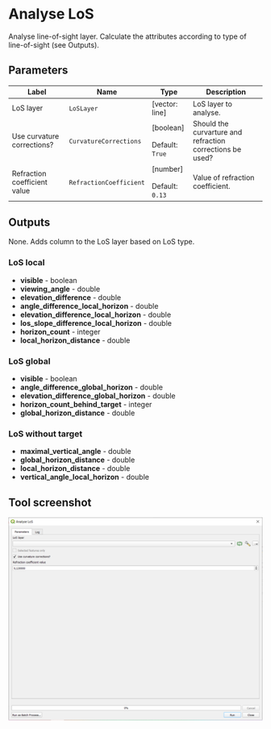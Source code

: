 # Analyse LoS

Analyse line-of-sight layer. Calculate the attributes according to type of line-of-sight (see Outputs).

## Parameters

| Label | Name | Type | Description |
| --- | --- | --- | --- |
| LoS layer | `LoSLayer` | [vector: line] | LoS layer to analyse. |
| Use curvature corrections? | `CurvatureCorrections` | [boolean]<br/><br/>Default: `True` | Should the curvarture and refraction corrections be used? |
| Refraction coefficient value | `RefractionCoefficient` | [number] <br/><br/> Default: <br/> `0.13` | Value of refraction coefficient. |

## Outputs

None. Adds column to the LoS layer based on LoS type.

### LoS local

* __visible__ - boolean
* __viewing_angle__ - double
* __elevation_difference__ - double
* __angle_difference_local_horizon__ - double
* __elevation_difference_local_horizon__ - double
* __los_slope_difference_local_horizon__ - double
* __horizon_count__ - integer
* __local_horizon_distance__ - double

### LoS global

* __visible__ - boolean
* __angle_difference_global_horizon__ - double
* __elevation_difference_global_horizon__ - double
* __horizon_count_behind_target__ - integer
* __global_horizon_distance__ - double

### LoS without target

* __maximal_vertical_angle__ - double
* __global_horizon_distance__ - double
* __local_horizon_distance__ - double
* __vertical_angle_local_horizon__ - double

## Tool screenshot

![Analyse LoS](../../images/tool_analyse_los.png)
	